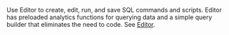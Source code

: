 Use Editor to create, edit, run, and save SQL commands and scripts. Editor has preloaded analytics functions for querying data and a simple query builder that eliminates the need to code. See [Editor](xbg1640280430669.md).

